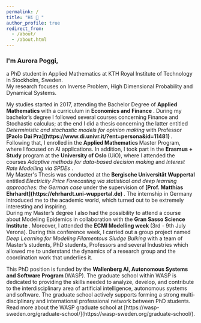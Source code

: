 ```yaml
---
permalink: /
title: "Hi 👋 "
author_profile: true
redirect_from: 
  - /about/
  - /about.html
---
```


<h3> I'm Aurora Poggi, </h3>
<p>
a PhD student in Applied Mathematics at KTH Royal Institute of Technology in Stockholm, Sweden. 
<br>
My research focuses on Inverse Problem, High Dimensional Probability and Dynamical Systems. 
</p>

<p>
My studies started in 2017, attending the Bachelor Degree of <strong> Applied Mathematics </strong> with a curriculum in <strong> Economics and Finance </strong>. During my bachelor’s degree I followed several courses concerning Finance and Stochastic calculus; at the end I did a thesis concerning the latter entitled <em>Deterministic and stochastic models for opinion making</em> with Professor <strong> [Paolo Dai Pra](https://www.di.univr.it/?ent=persona&id=11481)  </strong>.
<br>
Following that, I enrolled in the <strong> Applied Mathematics </strong> Master Program, where I focused on AI applications.
In addition, I took part in the <strong> Erasmus + Study </strong> program at the <strong> University of Oslo </strong> (UiO), where I attended the courses <em> Adaptive methods for data-based decision making </em> and <em> Interest Rate Modelling via SPDEs </em>.
<br>
My Master's Thesis was conducted at the <strong> Bergische Universität Wuppertal </strong> entitled <em> Electricity Price Forecasting via statistical and deep learning approaches: the German case </em> under the supervision of <strong> [Prof. Matthias Ehrhardt](https://ehrhardt.uni-wuppertal.de) </strong>. The internship in Germany introduced me to the academic world, which turned out to be extremely interesting and inspiring.
<br>
During my Master’s degree I also had the possibility to attend a course about Modeling Epidemics in collaboration with the <strong> Gran Sasso Science Institute </strong>. Moreover, I attended the <strong> ECMI Modelling week </strong> (3rd - 9th July Verona). During this conference week, I carried out a group project named <em> Deep Learning for Modeling Filamentous Sludge Bulking </em> with a team of Master’s students, PhD students, Professors and several Industries which allowed me to understand the dynamics of a research group and the coordination work that underlies it.  
</p>
<p>
This PhD position is funded by the <strong> Wallenberg AI, Autonomous Systems and Software Program </strong> (WASP). The graduate school within WASP is dedicated to providing the skills needed to analyze, develop, and contribute to the interdisciplinary area of artificial intelligence, autonomous systems and software. The graduate school actively supports forming a strong multi-disciplinary and international professional network between PhD students. Read more about the WASP graduate school at [https://wasp-sweden.org/graduate-school/](https://wasp-sweden.org/graduate-school/). </p>

